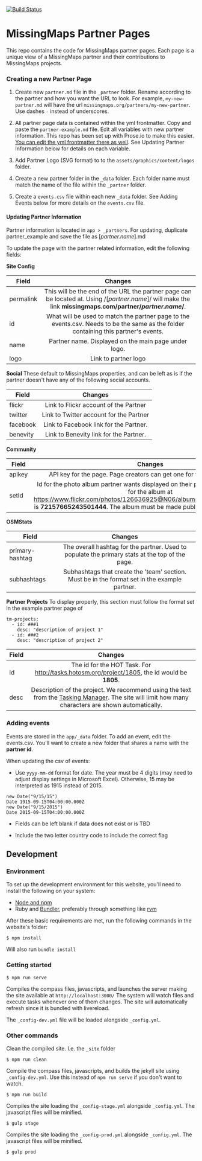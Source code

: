 [![Build
Status](https://travis-ci.org/MissingMaps/partners.svg?branch=master)](https://travis-ci.org/MissingMaps/partners)

# MissingMaps Partner Pages

This repo contains the code for MissingMaps partner pages. Each page is a unique view of a MissingMaps partner and their contributions to MissingMaps projects.

### Creating a new Partner Page

1. Create new `partner.md` file in the `_partner` folder. Rename according to the partner and how you want the URL to look. For example, `my-new-partner.md` will have the url `missingmaps.org/partners/my-new-partner`. Use dashes `-` instead of underscores.

2. All partner page data is contained within the yml frontmatter. Copy and paste the `partner-example.md` file. Edit all variables with new partner information. This repo has been set up with Prose.io to make this easier. [You can edit the yml frontmatter there as well](http://prose.io/#MissingMaps/partners/). See Updating Partner Information below for details on each variable.

3. Add Partner Logo (SVG format) to to the `assets/graphics/content/logos` folder.

4. Create a new partner folder in the `_data` folder. Each folder name must match the name of the file within the `_partner` folder.

5. Create a `events.csv` file within each new `_data` folder. See Adding Events below for more details on the `events.csv` file.

#### Updating Partner Information

Partner information is located in `app > _partners`. For updating, duplicate partner_example and save the file as [_partner.name_].md

To update the page with the partner related information, edit the following fields:

**Site Config**

| Field         | Changes  |
| ------------- |:-------------:|
| permalink      | This will be the end of the URL the partner page can be located at. Using  /[_partner.name_]/ will make the link **missingmaps.com/partner/_partner.name_/**. |
| id      | What will be used to match the partner page to the events.csv. Needs to be the same as the folder containing this partner's events. |
| name      | Partner name. Displayed on the main page under logo. |
| logo      | Link to partner logo      |

**Social**
These default to MissingMaps properties, and can be left as is if the partner doesn't have any of the following social accounts.

| Field         | Changes  |
| ------------- |:-------------:|
| flickr | Link to Flickr account of the Partner  |
| twitter | Link to Twitter account for the Partner |
| facebook | Link to Facebook link for the Partner. |
| benevity | Link to Benevity link for the Partner. |

**Community**

| Field         | Changes  |
| ------------- |:-------------:|
| apikey | API key for the page. Page creators can get one for their accounts [here](https://www.flickr.com/services/api/misc.api_keys.html).   |
| setId | Id for the photo album partner wants displayed on their page. For example the id for the album at  https://www.flickr.com/photos/126636925@N06/albums/72157665243501444 is **72157665243501444**. The album must be made public for the api call to work. |

**OSMStats**

| Field         | Changes  |
| ------------- |:-------------:|
| primary-hashtag | The overall hashtag for the partner. Used to populate the primary stats at the top of the page. |
| subhashtags | Subhashtags that create the 'team' section. Must be in the format set in the example partner.

**Partner Projects**
To display properly, this section must follow the format set in the example partner page of

```
tm-projects:
  - id: ###1
    desc: "description of project 1"
  - id: ###2
    desc: "description of project 2"
```

| Field         | Changes  |
| ------------- |:-------------:|
| id | The id for the HOT Task. For http://tasks.hotosm.org/project/1805, the id would be **1805**. |
| desc | Description of the project. We recommend using the text from the [Tasking Manager](http://tasks.hotosm.org/). The site will limit how many characters are shown automatically. |

### Adding events

Events are stored in the `app/_data` folder. To add an event, edit the events.csv. You'll want to create a new folder that shares a name with the **partner id**.

When updating the csv of events:

- Use `yyyy-mm-dd` format for date. The year must be 4 digits (may need to adjust display settings in Microsoft Excel). Otherwise, 15 may be interpreted as 1915 instead of 2015.

```
new Date("9/15/15")
Date 1915-09-15T04:00:00.000Z
new Date("9/15/2015")
Date 2015-09-15T04:00:00.000Z
```
- Fields can be left blank if data does not exist or is TBD

- Include the two letter country code to include the correct flag



## Development

### Environment
To set up the development environment for this website, you'll need to install the following on your system:

- [Node and npm](http://nodejs.org/)
- Ruby and [Bundler](http://bundler.io/), preferably through something like [rvm](https://rvm.io/)

After these basic requirements are met, run the following commands in the website's folder:
```
$ npm install
```
Will also run `bundle install`

### Getting started

```
$ npm run serve
```
Compiles the compass files, javascripts, and launches the server making the site available at `http://localhost:3000/`
The system will watch files and execute tasks whenever one of them changes.
The site will automatically refresh since it is bundled with livereload.

The `_config-dev.yml` file will be loaded alongside `_config.yml`.

### Other commands
Clean the compiled site. I.e. the `_site` folder
```
$ npm run clean
```

Compile the compass files, javascripts, and builds the jekyll site using `_config-dev.yml`.
Use this instead of ```npm run serve``` if you don't want to watch.
```
$ npm run build
```

Compiles the site loading the `_config-stage.yml` alongside `_config.yml`. The javascript files will be minified.
```
$ gulp stage
```

Compiles the site loading the `_config-prod.yml` alongside `_config.yml`. The javascript files will be minified.
```
$ gulp prod
```
